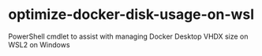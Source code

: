 # optimize-docker-disk-usage-on-wsl
PowerShell cmdlet to assist with managing Docker Desktop VHDX size on WSL2 on Windows
